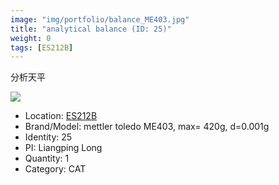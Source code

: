 ```yaml
---
image: "img/portfolio/balance_ME403.jpg"
title: "analytical balance (ID: 25)"
weight: 0
tags: [ES212B]
---
```


分析天平

<!--more-->

![](../../img/portfolio/balance_ME403.jpg)

- Location: [ES212B](../../tags/ES212B)
- Brand/Model: mettler toledo ME403, max= 420g, d=0.001g
- Identity: 25
- PI: Liangping Long
- Quantity: 1
- Category: CAT






